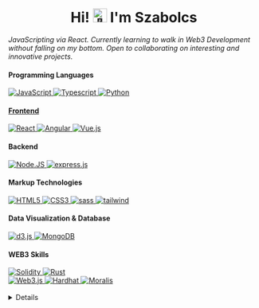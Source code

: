 <h1  align="center">Hi! <img  src="https://github.com/wervlad/wervlad/assets/24524555/766d336d-b87d-44ba-807c-c51de2bc6b4d"  width="28px"  alt="👋"> I'm Szabolcs</h1>


<i align="center">JavaScripting via React. Currently learning to walk in Web3 Development without falling on my bottom.
Open to collaborating on interesting and innovative projects.</i>
<br>


  

#### Programming Languages

<div class="container">  
<a href="https://github.com/szabolcsthedeveloper">  
<img src="https://img.shields.io/badge/javascript-black?style=for-the-badge&logo=javascript" alt="JavaScript">  
 <a href="https://github.com/szabolcsthedeveloper">  <img src="https://img.shields.io/badge/typescript-black?style=for-the-badge&logo=typescript" alt="Typescript">  </a>  </a>  
<a href="https://github.com/szabolcsthedeveloper">  
<img src="https://img.shields.io/badge/python-black?style=for-the-badge&logo=python" alt="Python">  </a>  <a href="https://github.com/szabolcsthedeveloper"> </div>

#### Frontend


<div class="container">  <a href="https://github.com/szabolcsthedeveloper">  <img src="https://img.shields.io/badge/react-black?style=for-the-badge&logo=react" alt="React">  </a>  
<a href="https://github.com/szabolcsthedeveloper">  <img src="https://img.shields.io/badge/Angular-black?style=for-the-badge&logo=angular" alt="Angular">  </a>  
<a href="https://github.com/szabolcsthedeveloper">  <img src="https://img.shields.io/badge/vue.js-black?style=for-the-badge&logo=vue.js" alt="Vue.js">  </a>


#### Backend

<a href="https://github.com/szabolcsthedeveloper">  <img src="https://img.shields.io/badge/Node.JS-black?style=for-the-badge&logo=node.js" alt="Node.JS">  </a>  <a href="https://github.com/szabolcsthedeveloper">  <img src="https://img.shields.io/badge/express.js-black?style=for-the-badge&logo=express" alt="express.js">  </a>  

#### Markup Technologies
<a href="https://hub.docker.com/u/szabolcsthedeveloper">  <img src="https://img.shields.io/badge/html5-black?style=for-the-badge&logo=html5" alt="HTML5">  </a>  <a href="https://hub.docker.com/u/szabolcsthedeveloper">  <img src="https://img.shields.io/badge/css3-black?style=for-the-badge&logo=css3" alt="CSS3">  </a>  <a href="https://github.com/szabolcsthedeveloper">  <img src="https://img.shields.io/badge/sass-black?style=for-the-badge&logo=sass" alt="sass">  </a> <a href="https://github.com/szabolcsthedeveloper">  <img src="https://img.shields.io/badge/tailwind-black?style=for-the-badge&logo=tailwindcss" alt="tailwind">  </a> 

#### Data Visualization & Database
<a href="https://github.com/szabolcsthedeveloper">  <img src="https://img.shields.io/badge/d3.js-black?style=for-the-badge&logo=d3.js" alt="d3.js">  </a> 
<a href="https://github.com/szabolcsthedeveloper">  <img src="https://img.shields.io/badge/MongoDB-black?style=for-the-badge&logo=mongodb" alt="MongoDB">  </a>  </div> 


#### WEB3 Skills

<div class="container">  <a href="https://github.com/szabolcsthedeveloper">  <img src="https://img.shields.io/badge/solidity-black?style=for-the-badge&logo=solidity" alt="Solidity">  </a>  <a href="https://github.com/szabolcsthedeveloper">  <img src="https://img.shields.io/badge/Rust-black?style=for-the-badge&logo=rust" alt="Rust">  </a>  </div> 

<div class="container">  <a href="https://github.com/szabolcsthedeveloper">  <img src="https://img.shields.io/badge/web3.js-black?style=for-the-badge&logo=web3.js" alt="Web3.js">  </a>  <a href="https://github.com/szabolcsthedeveloper">  <img src="https://img.shields.io/badge/Hardhat-black?style=for-the-badge&logo=Hardhat" alt="Hardhat">  </a>  <a href="https://github.com/szabolcsthedeveloper">  <img src="https://img.shields.io/badge/Moralis-black?style=for-the-badge&logo=Moralis" alt="Moralis">  </a>  </div>

<br>


<details>

<a href="https://github.com/szabolcsthedeveloper">
  <img src="http://github-profile-summary-cards.vercel.app/api/cards/profile-details?username=szabolcsthedeveloper&theme=transparent" />
</a>


</div>

</details>



